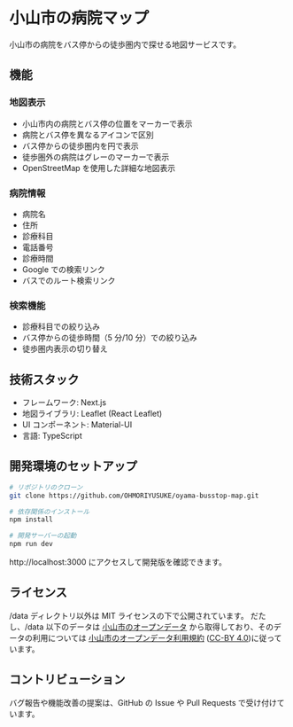 # 小山市の病院マップ

小山市の病院をバス停からの徒歩圏内で探せる地図サービスです。

## 機能

### 地図表示

- 小山市内の病院とバス停の位置をマーカーで表示
- 病院とバス停を異なるアイコンで区別
- バス停からの徒歩圏内を円で表示
- 徒歩圏外の病院はグレーのマーカーで表示
- OpenStreetMap を使用した詳細な地図表示

### 病院情報

- 病院名
- 住所
- 診療科目
- 電話番号
- 診療時間
- Google での検索リンク
- バスでのルート検索リンク

### 検索機能

- 診療科目での絞り込み
- バス停からの徒歩時間（5 分/10 分）での絞り込み
- 徒歩圏内表示の切り替え

## 技術スタック

- フレームワーク: Next.js
- 地図ライブラリ: Leaflet (React Leaflet)
- UI コンポーネント: Material-UI
- 言語: TypeScript

## 開発環境のセットアップ

```bash
# リポジトリのクローン
git clone https://github.com/OHMORIYUSUKE/oyama-busstop-map.git

# 依存関係のインストール
npm install

# 開発サーバーの起動
npm run dev
```

http://localhost:3000 にアクセスして開発版を確認できます。

## ライセンス

/data ディレクトリ以外は MIT ライセンスの下で公開されています。
だたし、/data 以下のデータは [小山市のオープンデータ](https://www.city.oyama.tochigi.jp/opendata.php) から取得しており、そのデータの利用については [小山市のオープンデータ利用規約](https://www.city.oyama.tochigi.jp/opendata.php?mode=kiyaku) ([CC-BY 4.0](https://creativecommons.org/licenses/by/4.0/deed.ja))に従っています。

## コントリビューション

バグ報告や機能改善の提案は、GitHub の Issue や Pull Requests で受け付けています。

